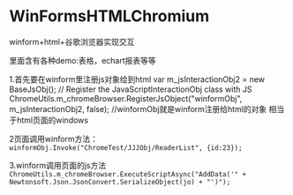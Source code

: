 # WinFormsHTMLChromium
winform+html+谷歌浏览器实现交互

里面含有各种demo:表格，echart报表等等

1.首先要在winform里注册js对象给到html 
    var m_jsInteractionObj2 = new BaseJsObj(); 
    // Register the JavaScriptInteractionObj class with JS
    ChromeUtils.m_chromeBrowser.RegisterJsObject("winformObj", m_jsInteractionObj2, false);
    //winformObj就是winform注册给html的对象  相当于html页面的windows


2页面调用winform方法：
  `winformObj.Invoke("ChromeTest/JJJObj/ReaderList", {id:23});`


3.winform调用页面的js方法
 `ChromeUtils.m_chromeBrowser.ExecuteScriptAsync("AddData('" + Newtonsoft.Json.JsonConvert.SerializeObject(jo) + "')");`

